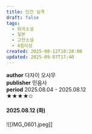 ```yaml
---
title: 인간 실격
draft: false
tags:
  - 외국소설
  - 일본
  - 고전소설
  - 4점이상
created: 2025-08-12T18:28:00
updated: 2025-09-07T17:40
---
```

**author** 다자이 오사무<br/>
**publisher** 민음사<br/>
**period** 2025.08.04 - 2025.08.12<br/>
★★★★✩

#### 2025.08.12 (화)
![[IMG_0601.jpeg]]